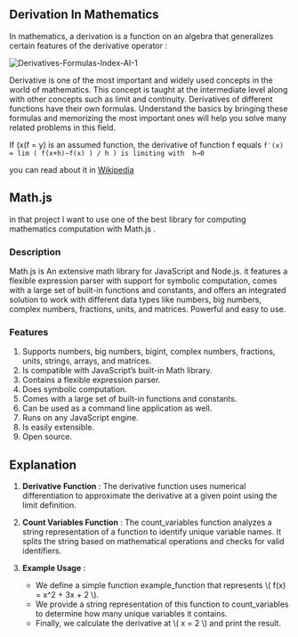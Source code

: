 ## Derivation In Mathematics 

In mathematics, a derivation is a function on an algebra that generalizes certain features of the derivative operator : 

![Derivatives-Formulas-Index-AI-1](https://github.com/user-attachments/assets/b5e89f70-e404-4c02-b669-cfffb0d8afac)

Derivative is one of the most important and widely used concepts in the world of mathematics. This concept is taught at the intermediate level along with other concepts such as limit and continuity. Derivatives of different functions have their own formulas. Understand the basics by bringing these formulas and memorizing the most important ones will help you solve many related problems in this field.


If (x(f = y) is an assumed function, the derivative of function f equals 
` f′(x) = lim ( f(x+h)−f(x) ) / h ) is limiting with  h→0 `

you can read about it in [Wikipedia](https://en.wikipedia.org/wiki/Differentiation_rules)

## Math.js 
in that project I want to use one of the best library for computing mathematics computation with Math.js .
### Description
Math.js is An extensive math library for JavaScript and Node.js.
it features a flexible expression parser with support for symbolic computation, comes with a large set of built-in functions and constants, and offers an integrated solution to work with different data types like numbers, big numbers, complex numbers, fractions, units, and matrices. Powerful and easy to use.


### Features 
1. Supports numbers, big numbers, bigint, complex numbers, fractions, units, strings, arrays, and matrices.
2. Is compatible with JavaScript’s built-in Math library.
3. Contains a flexible expression parser.
4. Does symbolic computation.
5. Comes with a large set of built-in functions and constants.
6. Can be used as a command line application as well.
7. Runs on any JavaScript engine.
8. Is easily extensible.
9. Open source.


## Explanation 
1. __Derivative Function__ : The derivative function uses numerical differentiation to approximate the derivative at a given point using the limit definition.

2. __Count Variables Function__ : The count_variables function analyzes a string representation of a function to identify unique variable names. It splits the string based on mathematical operations and checks for valid identifiers.

3. __Example Usage__ :
   - We define a simple function example_function that represents \\( f(x) = x^2 + 3x + 2 \\).
   - We provide a string representation of this function to count_variables to determine how many unique variables it contains.
   - Finally, we calculate the derivative at \\( x = 2 \\) and print the result.

